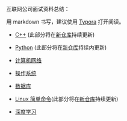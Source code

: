 互联网公司面试资料总结：

用 markdown 书写，建议使用 [Typora](https://www.typora.io/) 打开阅读。

- [C++](./C-plus-plus/C++.md) (此部分将在[新仓库](https://github.com/jinbooooom/Programming-language-QA)持续更新)

- [Python]( ./Python/Python.md ) (此部分将在[新仓库](https://github.com/jinbooooom/Programming-language-QA)持续内更新)

- [计算机网络]( ./computer_basic/network.md )

- [操作系统]( ./computer_basic/system.md )

- [数据库]( ./MySQL/mysql.md )

- [Linux 简单命令]( ./Linux/Linux.md )(此部分将在[新仓库](https://github.com/jinbooooom/linux)持续更新)

- [深度学习]( ./vision/DL/DL.md )